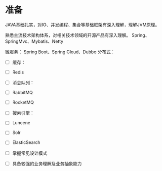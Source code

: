 # 准备

JAVA基础扎实，对IO、并发编程、集合等基础框架有深入理解，理解JVM原理。

熟悉主流技术架构体系，对相关技术领域的开源产品有深入理解。
Spring、SpringMvc、Mybatis、Netty

微服务：
Spring Boot、Spring Cloud、Dubbo
分布式：

* [ ] 缓存：
* [ ] Redis
* [ ] 消息队列：
* [ ] RabbitMQ
* [ ] RocketMQ
* [ ] 搜索引擎：
* [ ] Luncene
* [ ] Solr
* [ ] ElasticSearch
* [ ] 掌握常见设计模式
* [ ] 具备较强的业务理解及业务抽象能力
  